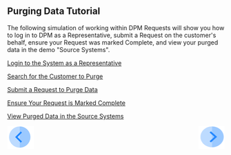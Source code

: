 ## Purging Data Tutorial

The following simulation of working within DPM Requests will show you how to log in to DPM as a Representative, submit a Request on the customer's behalf, ensure your Request was marked Complete, and view your purged data in the demo "Source Systems".

[Login to the System as a Representative](03_02_Purging_Login.md)

[Search for the Customer to Purge](03_03_Purging_search_customer_to_Purge.md)

[Submit a Request to Purge Data](03_03_Purging_Submit_a_Request_to_Purge.md)

[Ensure Your Request is Marked Complete](03_04_Purging_Ensure_Marked_Complete.md)

[View Purged Data in the Source Systems](03_05_Purging_View_Your_Data.md)



[![Previous](../images/Previous.png)]( 01_Purging_Data_Main.md)[<img align="right" width="60" height="54" src="../images/Next.png">](03_02_Purging_Login.md)
